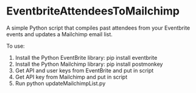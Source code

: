 EventbriteAttendeesToMailchimp
==============================

A simple Python script that compiles past attendees from your Eventbrite events and updates a Mailchimp email list.

To use:

1. Install the Python EventBrite library: pip install eventbrite
2. Install the Python Mailchimp library: pip install postmonkey
3. Get API and user keys from EventBrite and put in script
4. Get API key from Mailchimp and put in script
5. Run python updateMailchimpList.py

